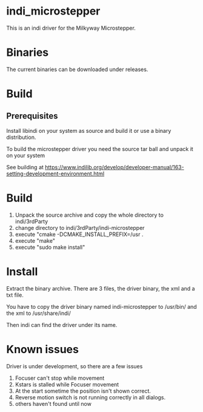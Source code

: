 # indi_microstepper

This is an indi driver for the Milkyway Microstepper. 

# Binaries

The current binaries can be downloaded under releases. 

# Build

## Prerequisites

Install libindi on your system as source and build it or use a binary distribution.

To build the microstepper driver you need the source tar ball and unpack it on your system

See building at https://www.indilib.org/develop/developer-manual/163-setting-development-environment.html

# Build

1. Unpack the source archive and copy the whole directory to indi/3rdParty
2. change directory to indi/3rdParty/indi-microstepper
3. execute "cmake -DCMAKE_INSTALL_PREFIX=/usr .
4. execute "make"
5. execute "sudo make install"

# Install

Extract the binary archive. There are 3 files, the driver binary, the xml and a txt file.

You have to copy the driver binary named indi-microstepper to /usr/bin/ and the xml to /usr/share/indi/

Then indi can find the driver under its name.

# Known issues
Driver is under development, so there are a few issues

1. Focuser can't stop while movement
2. Kstars is stalled while Focuser movement
3. At the start sometime the position isn't shown correct.
4. Reverse motion switch is not running correctly in all dialogs.
5. others haven't found until now

